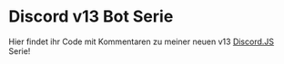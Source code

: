 # Discord v13 Bot Serie

Hier findet ihr Code mit Kommentaren zu meiner neuen v13 [Discord.JS](https://discord.js.org) Serie!
